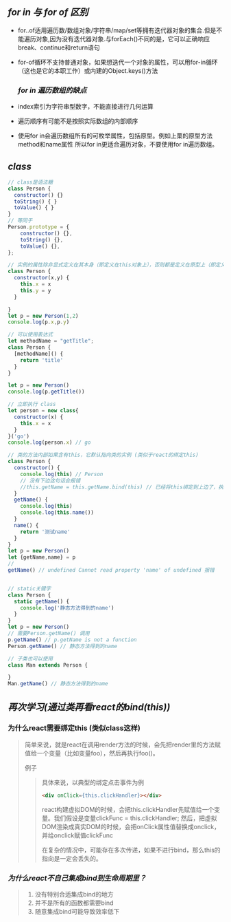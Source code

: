 ## *for in 与 for of 区别*

+ for..of适用遍历数/数组对象/字符串/map/set等拥有迭代器对象的集合.但是不能遍历对象,因为没有迭代器对象.与forEach()不同的是，它可以正确响应break、continue和return语句

+ for-of循环不支持普通对象，如果想迭代一个对象的属性，可以用for-in循环（这也是它的本职工作）或内建的Object.keys()方法

  ### *for in 遍历数组的缺点*

+ index索引为字符串型数字，不能直接进行几何运算

+ 遍历顺序有可能不是按照实际数组的内部顺序

+ 使用for in会遍历数组所有的可枚举属性，包括原型。例如上栗的原型方法method和name属性
  所以for in更适合遍历对象，不要使用for in遍历数组。 

## *class*

```js
// class是语法糖
class Person {
  constructor() {} 
  toString() { }
  toValue() { }
}
// 等同于
Person.prototype = {
	constructor() {},
	toString() {},
	toValue() {},
};

// 实例的属性除非显式定义在其本身（即定义在this对象上），否则都是定义在原型上（即定义在class上)
class Person {
  constructor(x,y) {
    this.x = x
    this.y = y
  }

}
let p = new Person(1,2)
console.log(p.x,p.y)

// 可以使用表达式
let methodName = "getTitle";
class Person {
  [methodName]() {
    return 'title'
  }
}

let p = new Person()
console.log(p.getTitle())

// 立即执行 class
let person = new class{
  constructor(x) {
    this.x = x
  }
}('go')
console.log(person.x) // go

// 类的方法内部如果含有this，它默认指向类的实例 (类似于react的绑定this)
class Person {
  constructor() {
    console.log(this) // Person
    // 没有下边这句话会报错
    //this.getName = this.getName.bind(this) // 已经将this绑定到上边了，执行环境如何改变都可以
  }
  getName() {
    console.log(this) 
    console.log(this.name())
  }
  name() {
    return '测试name'
  }
}
let p = new Person()
let {getName,name} = p
// 
getName() // undefined Cannot read property 'name' of undefined 报错


// static关键字
class Person {
  static getName() {
    console.log('静态方法得到的name')
  }
}
let p = new Person()
// 需要Person.getName() 调用
p.getName() // p.getName is not a function
Person.getName() // 静态方法得到的name

// 子类也可以使用
class Man extends Person {

}
Man.getName() // 静态方法得到的name
```

## *再次学习(通过类再看react的bind(this))*

### 为什么react需要绑定this (类似class这样)

> 简单来说，就是react在调用render方法的时候，会先把render里的方法赋值给一个变量（比如变量foo），然后再执行foo()。
>
> 例子
>
> > 具体来说，以典型的绑定点击事件为例
> >
> > ```html
> > <div onClick={this.clickHandler}></div>
> > ```
> >
> > react构建虚拟DOM的时候，会把this.clickHandler先赋值给一个变量。我们假设是变量clickFunc = this.clickHandler;
> > 然后，把虚拟DOM渲染成真实DOM的时候，会把onClick属性值替换成onclick，并给onclick赋值clickFunc
> >
> > 在复杂的情况中，可能存在多次传递，如果不进行bind，那么this的指向是一定会丢失的。

### *为什么react不自己集成bind到生命周期里？*

> 1. 没有特别合适集成bind的地方
> 2. 并不是所有的函数都需要bind
> 3. 随意集成bind可能导致效率低下





